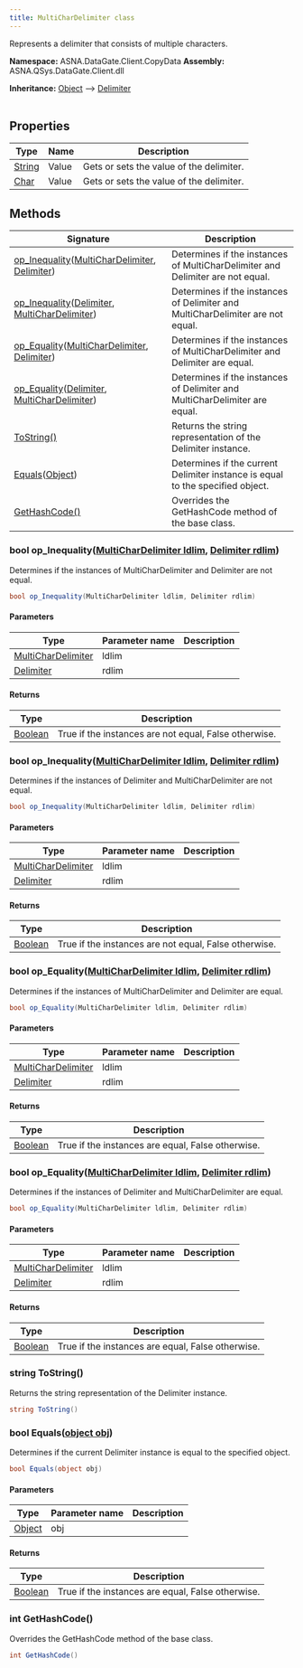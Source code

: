 ```yaml
---
title: MultiCharDelimiter class
---
```


Represents a delimiter that consists of multiple characters.

**Namespace:** ASNA.DataGate.Client.CopyData
**Assembly:** ASNA.QSys.DataGate.Client.dll

**Inheritance:** [Object](https://docs.microsoft.com/en-us/dotnet/api/system.object) --> [Delimiter](/reference/datagate/datagate-client/delimiter.html)
<br>
<br>

## Properties

| Type | Name | Description
| --- | --- | --- 
| [String](https://learn.microsoft.com/en-us/dotnet/api/system.string?view=net-8.0) | Value | Gets or sets the value of the delimiter. |
| [Char](https://learn.microsoft.com/en-us/dotnet/csharp/language-reference/builtin-types/char) | Value | Gets or sets the value of the delimiter. |

## Methods

| Signature | Description |
| --- | --- |
| [op_Inequality](#op_inequality-multichardelimiter-delimiter-)([MultiCharDelimiter](/reference/datagate/datagate-client/multi-char-delimiter.html), [Delimiter](/reference/datagate/datagate-client/delimiter.html)) | Determines if the instances of MultiCharDelimiter and Delimiter are not equal.
| [op_Inequality](#op_inequality-delimiter-multichardelimiter-)([Delimiter](/reference/datagate/datagate-client/delimiter.html), [MultiCharDelimiter](/reference/datagate/datagate-client/multi-char-delimiter.html)) | Determines if the instances of Delimiter and MultiCharDelimiter  are not equal.
| [op_Equality](#op_equality-multichardelimiter-delimiter-)([MultiCharDelimiter](/reference/datagate/datagate-client/multi-char-delimiter.html), [Delimiter](/reference/datagate/datagate-client/delimiter.html)) | Determines if the instances of MultiCharDelimiter and Delimiter are equal.
| [op_Equality](#op_equality-delimiter-multichardelimiter-)([Delimiter](/reference/datagate/datagate-client/delimiter.html), [MultiCharDelimiter](/reference/datagate/datagate-client/multi-char-delimiter.html)) | Determines if the instances of Delimiter and MultiCharDelimiter are equal.
| [ToString()](#tostring-) | Returns the string representation of the Delimiter instance.
| [Equals](#equals-object-)([Object](https://docs.microsoft.com/en-us/dotnet/api/system.object)) | Determines if the current Delimiter instance is equal to the specified object.
| [GetHashCode()](#gethashcode-) | Overrides the GetHashCode method of the base class.

### bool op_Inequality([MultiCharDelimiter ldlim](/reference/datagate/datagate-client/multi-char-delimiter.html), [Delimiter rdlim](/reference/datagate/datagate-client/delimiter.html))

Determines if the instances of MultiCharDelimiter and Delimiter are not equal.

```cs
bool op_Inequality(MultiCharDelimiter ldlim, Delimiter rdlim)
```

#### Parameters

| Type | Parameter name | Description
| --- | --- | ---
| [MultiCharDelimiter](/reference/datagate/datagate-client/multi-char-delimiter.html) | ldlim | 
| [Delimiter](/reference/datagate/datagate-client/delimiter.html) | rdlim | 

#### Returns

| Type | Description
| --- | ---
| [Boolean](https://docs.microsoft.com/en-us/dotnet/api/system.boolean) | True if the instances are not equal, False otherwise.

### bool op_Inequality([MultiCharDelimiter ldlim](/reference/datagate/datagate-client/multi-char-delimiter.html), [Delimiter rdlim](/reference/datagate/datagate-client/delimiter.html))

Determines if the instances of Delimiter and MultiCharDelimiter  are not equal.

```cs
bool op_Inequality(MultiCharDelimiter ldlim, Delimiter rdlim)
```

#### Parameters

| Type | Parameter name | Description
| --- | --- | ---
| [MultiCharDelimiter](/reference/datagate/datagate-client/multi-char-delimiter.html) | ldlim | 
| [Delimiter](/reference/datagate/datagate-client/delimiter.html) | rdlim | 

#### Returns

| Type | Description
| --- | ---
| [Boolean](https://docs.microsoft.com/en-us/dotnet/api/system.boolean) | True if the instances are not equal, False otherwise.

### bool op_Equality([MultiCharDelimiter ldlim](/reference/datagate/datagate-client/multi-char-delimiter.html), [Delimiter rdlim](/reference/datagate/datagate-client/delimiter.html))

Determines if the instances of MultiCharDelimiter and Delimiter are equal.

```cs
bool op_Equality(MultiCharDelimiter ldlim, Delimiter rdlim)
```

#### Parameters

| Type | Parameter name | Description
| --- | --- | ---
| [MultiCharDelimiter](/reference/datagate/datagate-client/multi-char-delimiter.html) | ldlim | 
| [Delimiter](/reference/datagate/datagate-client/delimiter.html) | rdlim | 

#### Returns

| Type | Description
| --- | ---
| [Boolean](https://docs.microsoft.com/en-us/dotnet/api/system.boolean) | True if the instances are equal, False otherwise.

### bool op_Equality([MultiCharDelimiter ldlim](/reference/datagate/datagate-client/multi-char-delimiter.html), [Delimiter rdlim](/reference/datagate/datagate-client/delimiter.html))

Determines if the instances of Delimiter and MultiCharDelimiter are equal.

```cs
bool op_Equality(MultiCharDelimiter ldlim, Delimiter rdlim)
```

#### Parameters

| Type | Parameter name | Description
| --- | --- | ---
| [MultiCharDelimiter](/reference/datagate/datagate-client/multi-char-delimiter.html) | ldlim | 
| [Delimiter](/reference/datagate/datagate-client/delimiter.html) | rdlim | 

#### Returns

| Type | Description
| --- | ---
| [Boolean](https://docs.microsoft.com/en-us/dotnet/api/system.boolean) | True if the instances are equal, False otherwise.

### string ToString()

Returns the string representation of the Delimiter instance.

```cs
string ToString()
```

### bool Equals([object obj](https://docs.microsoft.com/en-us/dotnet/api/system.object))

Determines if the current Delimiter instance is equal to the specified object.

```cs
bool Equals(object obj)
```

#### Parameters

| Type | Parameter name | Description
| --- | --- | ---
| [Object](https://docs.microsoft.com/en-us/dotnet/api/system.object) | obj | 

#### Returns

| Type | Description
| --- | ---
| [Boolean](https://docs.microsoft.com/en-us/dotnet/api/system.boolean) | True if the instances are equal, False otherwise.

### int GetHashCode()

Overrides the GetHashCode method of the base class.

```cs
int GetHashCode()
```
